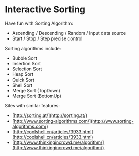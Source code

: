 Interactive Sorting
============

Have fun with Sorting Algorithm:
* Ascending / Descending / Random / Input data source
* Start / Stop / Step precise control

Sorting algorithms include:
* Bubble Sort
* Insertion Sort
* Selection Sort
* Heap Sort
* Quick Sort
* Shell Sort
* Merge Sort (TopDown)
* Merge Sort (BottomUp)

Sites with similar features:
* [http://sorting.at/](http://sorting.at/)
* [http://www.sorting-algorithms.com/](http://www.sorting-algorithms.com/)
* [http://coolshell.cn/articles/3933.html](http://coolshell.cn/articles/3933.html)
* [http://www.thinkingincrowd.me/algorithm/](http://www.thinkingincrowd.me/algorithm/)